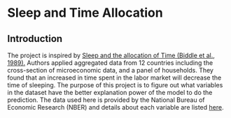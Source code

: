 # Sleep and Time Allocation
## Introduction
The project is inspired by [Sleep and the allocation of Time (Biddle et al., 1989).](https://www.nber.org/papers/w2988) Authors applied aggregated data from 12 countries including the cross-section of microeconomic data, and a panel of households. They found that an increased in time spent in the labor market will decrease the time of sleeping. The purpose of this project is to figure out what variables in the dataset have the better explanation power of the model to do the prediction. The data used here is provided by the National Bureau of Economic Research (NBER) and details about each variable are listed [here](https://github.com/katetywu/Sleep_and_Time_Allocation/blob/master/sleep_VarDes.pdf).

